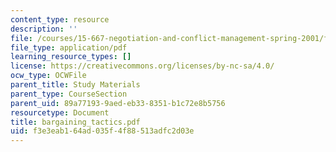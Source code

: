 ```yaml
---
content_type: resource
description: ''
file: /courses/15-667-negotiation-and-conflict-management-spring-2001/f3e3eab164ad035f4f88513adfc2d03e_bargaining_tactics.pdf
file_type: application/pdf
learning_resource_types: []
license: https://creativecommons.org/licenses/by-nc-sa/4.0/
ocw_type: OCWFile
parent_title: Study Materials
parent_type: CourseSection
parent_uid: 89a77193-9aed-eb33-8351-b1c72e8b5756
resourcetype: Document
title: bargaining_tactics.pdf
uid: f3e3eab1-64ad-035f-4f88-513adfc2d03e
---
```

